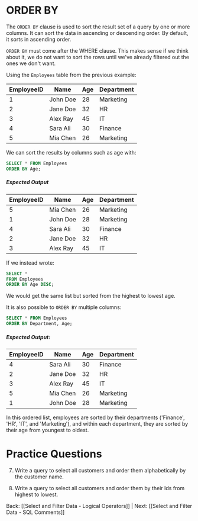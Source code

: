 
# ORDER BY

The `ORDER BY` clause is used to sort the result set of a query by one or more columns. It can sort the data in ascending or descending order. By default, it sorts in ascending order. 

`ORDER BY` must come after the WHERE clause. This makes sense if we think about it, we do not want to sort the rows until we've already filtered out the ones we don't want.

Using the `Employees` table from the previous example:

|EmployeeID|Name|Age|Department|
|---|---|---|---|
|1|John Doe|28|Marketing|
|2|Jane Doe|32|HR|
|3|Alex Ray|45|IT|
|4|Sara Ali|30|Finance|
|5|Mia Chen|26|Marketing|

We can sort the results by columns such as age with:

```sql
SELECT * FROM Employees
ORDER BY Age;
```
##### Expected Output
| EmployeeID | Name | Age | Department |
| ---- | ---- | ---- | ---- |
| 5 | Mia Chen | 26 | Marketing |
| 1 | John Doe | 28 | Marketing |
| 4 | Sara Ali | 30 | Finance |
| 2 | Jane Doe | 32 | HR |
| 3 | Alex Ray | 45 | IT |

If we instead wrote:

```sql
SELECT *
FROM Employees
ORDER BY Age DESC;
```

We would get the same list but sorted from the highest to lowest age.

It is also possible to `ORDER BY` multiple columns:

```sql
SELECT * FROM Employees
ORDER BY Department, Age;
```
##### Expected Output:
| EmployeeID | Name | Age | Department |
| ---- | ---- | ---- | ---- |
| 4 | Sara Ali | 30 | Finance |
| 2 | Jane Doe | 32 | HR |
| 3 | Alex Ray | 45 | IT |
| 5 | Mia Chen | 26 | Marketing |
| 1 | John Doe | 28 | Marketing |

In this ordered list, employees are sorted by their departments ('Finance', 'HR', 'IT', and 'Marketing'), and within each department, they are sorted by their age from youngest to oldest.

# Practice Questions

7. Write a query to select all customers and order them alphabetically by the customer name.

8. Write a query to select all customers and order them by their Ids from highest to lowest.

Back: [[Select and Filter Data - Logical Operators]] | Next: [[Select and Filter Data - SQL Comments]]